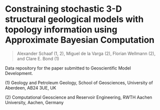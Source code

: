 # Constraining stochastic 3-D structural geological models with topology information using Approximate Bayesian Computation

> Alexander Schaaf (1, 2), Miguel de la Varga (2), Florian Wellmann (2), and Clare E. Bond (1)

Data repository for the paper submitted to Geoscientific Model Development.

(1) Geology and Petroleum Geology, School of Geosciences, University of Aberdeen, AB24 3UE, UK

(2) Computational Geoscience and Reservoir Engineering, RWTH Aachen University, Aachen, Germany